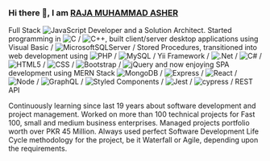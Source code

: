 ### Hi there 👋, I am [RAJA MUHAMMAD ASHER](https://rajamuhammadasher.com/)

Full Stack ![JavaScript](https://camo.githubusercontent.com/a0fc7474e826667bea24d7c04d060ed63ac137016b2e0bec546b24b306e20f2c/68747470733a2f2f696d672e736869656c64732e696f2f62616467652f2d6a6176617363726970742d4637444631453f267374796c653d666f722d7468652d6261646765266c6f676f3d6a617661736372697074266c6f676f436f6c6f723d626c61636b) Developer and a Solution Architect. Started programming in ![C](https://img.shields.io/badge/c-%2300599C.svg?style=for-the-badge&logo=c&logoColor=white) / ![C++](https://img.shields.io/badge/c++-%2300599C.svg?style=for-the-badge&logo=c%2B%2B&logoColor=white), built client/server desktop applications using Visual Basic / ![MicrosoftSQLServer](https://img.shields.io/badge/Microsoft%20SQL%20Sever-CC2927?style=for-the-badge&logo=microsoft%20sql%20server&logoColor=white) / Stored Procedures, transitioned into web development using ![PHP](https://img.shields.io/badge/php-%23777BB4.svg?style=for-the-badge&logo=php&logoColor=white) / ![MySQL](https://img.shields.io/badge/mysql-%2300f.svg?style=for-the-badge&logo=mysql&logoColor=white) / Yii Framework / ![.Net](https://img.shields.io/badge/.NET-5C2D91?style=for-the-badge&logo=.net&logoColor=white) / ![C#](https://img.shields.io/badge/c%23-%23239120.svg?style=for-the-badge&logo=c-sharp&logoColor=white) / ![HTML5](https://camo.githubusercontent.com/61208c86f709c9d546c1aff4750290f60f8010d90a12a949791ad5f84a9c76dd/68747470733a2f2f696d672e736869656c64732e696f2f62616467652f2d68746d6c352d4533344632363f267374796c653d666f722d7468652d6261646765266c6f676f3d68746d6c35266c6f676f436f6c6f723d7768697465) / ![CSS](https://camo.githubusercontent.com/049d60b65e1eb6eb58bb7b896eea6830a97dfab7717fbf7222543a07b8fd75c8/68747470733a2f2f696d672e736869656c64732e696f2f62616467652f2d637373332d3135373242363f267374796c653d666f722d7468652d6261646765266c6f676f3d63737333266c6f676f436f6c6f723d7768697465) / ![Bootstrap](https://camo.githubusercontent.com/80a40b15556a4cbdb67385025743c70813ae7b837c5ecaa6206d05f6ca2fffae/68747470733a2f2f696d672e736869656c64732e696f2f62616467652f2d426f6f7473747261702d3739353242333f267374796c653d666f722d7468652d6261646765266c6f676f3d626f6f747374726170266c6f676f436f6c6f723d7768697465) / ![jQuery](https://img.shields.io/badge/jquery-%230769AD.svg?style=for-the-badge&logo=jquery&logoColor=white) and now enjoying SPA development using MERN Stack ![MongoDB](https://camo.githubusercontent.com/a38203eff7c0cf2c45be8714beab51ee57bf33d20f1d3e44f56c3564307912a9/68747470733a2f2f696d672e736869656c64732e696f2f62616467652f2d4d6f6e676f44422d77686974653f267374796c653d666f722d7468652d6261646765266c6f676f3d6d6f6e676f6462266c6f676f436f6c6f723d343741323438) / ![Express](https://camo.githubusercontent.com/3c848b12c5b6d2beec0968699b76e1ab8b27eca5c7061e5050eb7a48a1ab9843/68747470733a2f2f696d672e736869656c64732e696f2f62616467652f2d457870726573732d677265793f267374796c653d666f722d7468652d6261646765266c6f676f3d65787072657373266c6f676f436f6c6f723d7768697465) / ![React](https://camo.githubusercontent.com/f012c97ab5e4359ef3dee2ca0504b9e8e60a9c30956510f8c533a8d2c6ee3fe8/68747470733a2f2f696d672e736869656c64732e696f2f62616467652f2d52656163744a532d677265793f267374796c653d666f722d7468652d6261646765266c6f676f3d7265616374266c6f676f436f6c6f723d363144414642) / ![Node](https://camo.githubusercontent.com/524c4816c85519a4f454f34766ddb4553b1b279b1aa3b38f0b9675fc7d4d1daa/68747470733a2f2f696d672e736869656c64732e696f2f62616467652f2d4e6f64652e6a732d626c61636b3f267374796c653d666f722d7468652d6261646765266c6f676f3d6e6f64652e6a73266c6f676f436f6c6f723d333339393333) / ![GraphQL](https://camo.githubusercontent.com/dd79eb433e55d454577516a3c2a7c669e9e30a65620171311f80aae3156442ba/68747470733a2f2f696d672e736869656c64732e696f2f62616467652f2d4772617068514c2d626c61636b3f267374796c653d666f722d7468652d6261646765266c6f676f3d6772617068716c266c6f676f436f6c6f723d453130303938) / ![Styled Components](https://img.shields.io/badge/styled--components-DB7093?style=for-the-badge&logo=styled-components&logoColor=white) / ![Jest](https://img.shields.io/badge/-jest-%23C21325?style=for-the-badge&logo=jest&logoColor=white) / ![cypress](https://img.shields.io/badge/-cypress-%23E5E5E5?style=for-the-badge&logo=cypress&logoColor=058a5e) / REST API

Continuously learning since last 19 years about software development and project management. Worked on more than 100 technical projects for Fast 100, small and medium business enterprises. Managed projects portfolio worth over PKR 45 Million. Always used perfect Software Development Life Cycle methodology for the project, be it Waterfall or Agile, depending upon the requirements.
<!--
**raja-muhammad-asher/raja-muhammad-asher** is a ✨ _special_ ✨ repository because its `README.md` (this file) appears on your GitHub profile.

Here are some ideas to get you started:

- 🔭 I’m currently working on ...
- 🌱 I’m currently learning ...
- 👯 I’m looking to collaborate on ...
- 🤔 I’m looking for help with ...
- 💬 Ask me about ...
- 📫 How to reach me: ...
- 😄 Pronouns: ...
- ⚡ Fun fact: ...
-->
